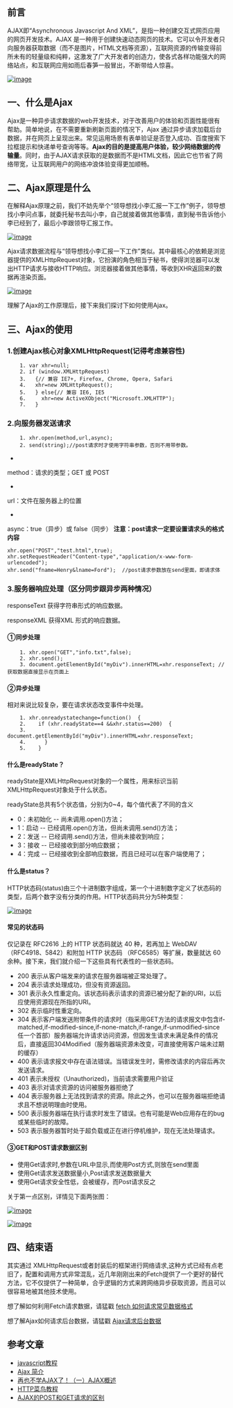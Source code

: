 ## 前言

AJAX即“Asynchronous Javascript And XML”，是指一种创建交互式网页应用的网页开发技术。AJAX 是一种用于创建快速动态网页的技术。它可以令开发者只向服务器获取数据（而不是图片，HTML文档等资源），互联网资源的传输变得前所未有的轻量级和纯粹，这激发了广大开发者的创造力，使各式各样功能强大的网络站点，和互联网应用如雨后春笋一般冒出，不断带给人惊喜。

[![image](https://camo.githubusercontent.com/fd2d3d91e15090e3d87935fe880f6a07f13cbf08/68747470733a2f2f757365722d676f6c642d63646e2e786974752e696f2f323031382f31322f32342f313637653035626464666438646365393f773d3135353026683d36363826663d706e6726733d323635303335)](https://camo.githubusercontent.com/fd2d3d91e15090e3d87935fe880f6a07f13cbf08/68747470733a2f2f757365722d676f6c642d63646e2e786974752e696f2f323031382f31322f32342f313637653035626464666438646365393f773d3135353026683d36363826663d706e6726733d323635303335)

## 一、什么是Ajax

Ajax是一种异步请求数据的web开发技术，对于改善用户的体验和页面性能很有帮助。简单地说，在不需要重新刷新页面的情况下，Ajax 通过异步请求加载后台数据，并在网页上呈现出来。常见运用场景有表单验证是否登入成功、百度搜索下拉框提示和快递单号查询等等。**Ajax的目的是提高用户体验，较少网络数据的传输量**。同时，由于AJAX请求获取的是数据而不是HTML文档，因此它也节省了网络带宽，让互联网用户的网络冲浪体验变得更加顺畅。

## 二、Ajax原理是什么

在解释Ajax原理之前，我们不妨先举个“领导想找小李汇报一下工作”例子，领导想找小李问点事，就委托秘书去叫小李，自己就接着做其他事情，直到秘书告诉他小李已经到了，最后小李跟领导汇报工作。

[![image](https://camo.githubusercontent.com/f8a5dca0eda6c4c64fc37a02af3975de339389d0/68747470733a2f2f757365722d676f6c642d63646e2e786974752e696f2f323031382f31322f31382f313637626430313932343061343537623f773d35343826683d32343626663d706e6726733d3635373039)](https://camo.githubusercontent.com/f8a5dca0eda6c4c64fc37a02af3975de339389d0/68747470733a2f2f757365722d676f6c642d63646e2e786974752e696f2f323031382f31322f31382f313637626430313932343061343537623f773d35343826683d32343626663d706e6726733d3635373039)

Ajax请求数据流程与“领导想找小李汇报一下工作”类似。其中最核心的依赖是浏览器提供的XMLHttpRequest对象，它扮演的角色相当于秘书，使得浏览器可以发出HTTP请求与接收HTTP响应。浏览器接着做其他事情，等收到XHR返回来的数据再渲染页面。

[![image](https://camo.githubusercontent.com/8c44fcb913563be506704a3df529c50f1bbdab06/68747470733a2f2f757365722d676f6c642d63646e2e786974752e696f2f323031382f31322f31382f313637626430323338353563306266373f773d35363326683d32343026663d706e6726733d3733383234)](https://camo.githubusercontent.com/8c44fcb913563be506704a3df529c50f1bbdab06/68747470733a2f2f757365722d676f6c642d63646e2e786974752e696f2f323031382f31322f31382f313637626430323338353563306266373f773d35363326683d32343026663d706e6726733d3733383234)

理解了Ajax的工作原理后，接下来我们探讨下如何使用Ajax。

## 三、Ajax的使用

### 1.创建Ajax核心对象XMLHttpRequest(记得考虑兼容性)

    	1. var xhr=null;  
    	2. if (window.XMLHttpRequest)  
    	3.   {// 兼容 IE7+, Firefox, Chrome, Opera, Safari  
    	4.   xhr=new XMLHttpRequest();  
    	5.   } else{// 兼容 IE6, IE5 
    	6.     xhr=new ActiveXObject("Microsoft.XMLHTTP");  
    	7.   } 
    

### 2.向服务器发送请求

        1. xhr.open(method,url,async);  
        2. send(string);//post请求时才使用字符串参数，否则不用带参数。
    

- 
method：请求的类型；GET 或 POST

- 
url：文件在服务器上的位置

- 
async：true（异步）或 false（同步）
**注意：post请求一定要设置请求头的格式内容**

    xhr.open("POST","test.html",true);  
    xhr.setRequestHeader("Content-type","application/x-www-form-urlencoded");  
    xhr.send("fname=Henry&lname=Ford");  //post请求参数放在send里面，即请求体
    

### 3.服务器响应处理（区分同步跟异步两种情况）

responseText    获得字符串形式的响应数据。

responseXML   获得XML 形式的响应数据。

#### ①同步处理

    	1. xhr.open("GET","info.txt",false);  
    	2. xhr.send();  
    	3. document.getElementById("myDiv").innerHTML=xhr.responseText; //获取数据直接显示在页面上
    

#### ②异步处理

相对来说比较复杂，要在请求状态改变事件中处理。

    	1. xhr.onreadystatechange=function()  { 
    	2.    if (xhr.readyState==4 &&xhr.status==200)  { 
    	3.       document.getElementById("myDiv").innerHTML=xhr.responseText;  
    	4.      }
    	5.    } 
    

#### 什么是readyState？

readyState是XMLHttpRequest对象的一个属性，用来标识当前XMLHttpRequest对象处于什么状态。

readyState总共有5个状态值，分别为0~4，每个值代表了不同的含义

- 0：未初始化 -- 尚未调用.open()方法；
- 1：启动 -- 已经调用.open()方法，但尚未调用.send()方法；
- 2：发送 -- 已经调用.send()方法，但尚未接收到响应；
- 3：接收 -- 已经接收到部分响应数据；
- 4：完成 -- 已经接收到全部响应数据，而且已经可以在客户端使用了；

#### 什么是status？

HTTP状态码(status)由三个十进制数字组成，第一个十进制数字定义了状态码的类型，后两个数字没有分类的作用。HTTP状态码共分为5种类型：

[![image](https://camo.githubusercontent.com/324761181d87e5b6ad84ed4c5d19f9dbe2739253/68747470733a2f2f757365722d676f6c642d63646e2e786974752e696f2f323031382f31322f31382f313637633166346233656239313833333f773d38343626683d32333826663d706e6726733d3232363536)](https://camo.githubusercontent.com/324761181d87e5b6ad84ed4c5d19f9dbe2739253/68747470733a2f2f757365722d676f6c642d63646e2e786974752e696f2f323031382f31322f31382f313637633166346233656239313833333f773d38343626683d32333826663d706e6726733d3232363536)

#### 常见的状态码

仅记录在 RFC2616 上的 HTTP 状态码就达 40 种，若再加上 WebDAV（RFC4918、5842）和附加 HTTP 状态码 （RFC6585）等扩展，数量就达 60 余种。接下来，我们就介绍一下这些具有代表性的一些状态码。

- 200 表示从客户端发来的请求在服务器端被正常处理了。
- 204 表示请求处理成功，但没有资源返回。
- 301 表示永久性重定向。该状态码表示请求的资源已被分配了新的URI，以后应使用资源现在所指的URI。
- 302 表示临时性重定向。
- 304 表示客户端发送附带条件的请求时（指采用GET方法的请求报文中包含if-matched,if-modified-since,if-none-match,if-range,if-unmodified-since任一个首部）服务器端允许请求访问资源，但因发生请求未满足条件的情况后，直接返回304Modified（服务器端资源未改变，可直接使用客户端未过期的缓存）
- 400 表示请求报文中存在语法错误。当错误发生时，需修改请求的内容后再次发送请求。
- 401 表示未授权（Unauthorized)，当前请求需要用户验证
- 403 表示对请求资源的访问被服务器拒绝了
- 404 表示服务器上无法找到请求的资源。除此之外，也可以在服务器端拒绝请求且不想说明理由时使用。
- 500 表示服务器端在执行请求时发生了错误。也有可能是Web应用存在的bug或某些临时的故障。
- 503 表示服务器暂时处于超负载或正在进行停机维护，现在无法处理请求。

#### ③GET和POST请求数据区别

- 使用Get请求时,参数在URL中显示,而使用Post方式,则放在send里面
- 使用Get请求发送数据量小,Post请求发送数据量大
- 使用Get请求安全性低，会被缓存，而Post请求反之

关于第一点区别，详情见下面两张图：

[![image](https://camo.githubusercontent.com/ef36bff2a3d3d0b12e96d481c20894fbaafb52f6/68747470733a2f2f757365722d676f6c642d63646e2e786974752e696f2f323031382f31322f31382f313637626366383365613762336662623f773d32393826683d31363926663d706e6726733d3335383634)](https://camo.githubusercontent.com/ef36bff2a3d3d0b12e96d481c20894fbaafb52f6/68747470733a2f2f757365722d676f6c642d63646e2e786974752e696f2f323031382f31322f31382f313637626366383365613762336662623f773d32393826683d31363926663d706e6726733d3335383634)

[![image](https://camo.githubusercontent.com/09f65a118cd0b462bbbc84928b8038be87f5bcaa/68747470733a2f2f757365722d676f6c642d63646e2e786974752e696f2f323031382f31322f31382f313637626366376264363564623737303f773d33343626683d31343926663d706e6726733d3431343234)](https://camo.githubusercontent.com/09f65a118cd0b462bbbc84928b8038be87f5bcaa/68747470733a2f2f757365722d676f6c642d63646e2e786974752e696f2f323031382f31322f31382f313637626366376264363564623737303f773d33343626683d31343926663d706e6726733d3431343234)

## 四、结束语

其实通过 XMLHttpRequest或者封装后的框架进行网络请求,这种方式已经有点老旧了，配置和调用方式非常混乱，近几年刚刚出来的Fetch提供了一个更好的替代方法，它不仅提供了一种简单，合乎逻辑的方式来跨网络异步获取资源，而且可以很容易地被其他技术使用。

想了解如何利用Fetch请求数据，请猛戳
[fetch 如何请求常见数据格式](https://juejin.im/post/5b1e9ec4f265da6e6414a871)

想了解Ajax如何请求后台数据，请猛戳
[Ajax请求后台数据](https://juejin.im/post/5b1cea356fb9a01e713592c5)

## 参考文章

- [javascript教程](https://www.liaoxuefeng.com/wiki/001434446689867b27157e896e74d51a89c25cc8b43bdb3000/001434499861493e7c35be5e0864769a2c06afb4754acc6000)
- [Ajax 简介](https://www.ibm.com/developerworks/cn/web/wa-aj-ajaxhistory/index.html)
- [再也不学AJAX了！（一）AJAX概述](https://juejin.im/post/5a1e11b86fb9a0451d413977)
- [HTTP菜鸟教程](http://www.runoob.com/http/http-tutorial.html)
- [AJAX的POST和GET请求的区别](https://juejin.im/post/5a31d0685188253da72e7458)